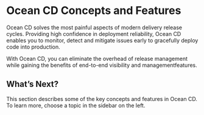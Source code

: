 # Ocean CD Concepts and Features

Ocean CD solves the most painful aspects of modern delivery release cycles. Providing high confidence in deployment reliability, Ocean CD enables you to monitor, detect and mitigate issues early to gracefully deploy code into production.

With Ocean CD, you can eliminate the overhead of release management while gaining the benefits of end-to-end visibility and management​ features.

## What’s Next?

This section describes some of the key concepts and features in Ocean CD. To learn more, choose a topic in the sidebar on the left.
